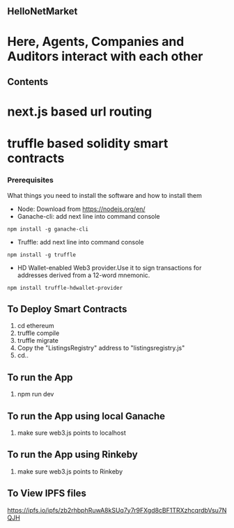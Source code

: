 ## HelloNetMarket
# Here, Agents, Companies and Auditors interact with each other 

## Contents
# next.js based url routing
# truffle based solidity smart contracts

### Prerequisites

What things you need to install the software and how to install them

* Node: Download from https://nodejs.org/en/
* Ganache-cli: add next line into command console

```
npm install -g ganache-cli
```

* Truffle: add next line into command console

```
npm install -g truffle 
```

* HD Wallet-enabled Web3 provider.Use it to sign transactions for addresses derived from a 12-word mnemonic.

```
npm install truffle-hdwallet-provider
```

## To Deploy Smart Contracts
1. cd ethereum
2. truffle compile
3. truffle migrate
4. Copy the "ListingsRegistry" address to "listingsregistry.js"
5. cd..

## To run the App
1. npm run dev


## To run the App using local Ganache
1. make sure web3.js points to localhost

## To run the App using Rinkeby
1. make sure web3.js points to Rinkeby


## To View IPFS files
https://ipfs.io/ipfs/zb2rhbphRuwA8kSUq7y7r9FXgd8cBF1TRXzhcqrdbVsu7NQJH